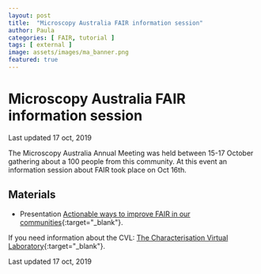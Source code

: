 ```yaml
---
layout: post
title:  "Microscopy Australia FAIR information session"
author: Paula
categories: [ FAIR, tutorial ]
tags: [ external ]
image: assets/images/ma_banner.png
featured: true
---
```

# Microscopy Australia FAIR information session

Last updated 17 oct, 2019

The Microscopy Australia Annual Meeting was held between 15-17 October gathering about a 100 people from this community. At this event an information session about FAIR took place on Oct 16th.

## Materials

* Presentation [Actionable ways to improve FAIR in our communities](https://docs.google.com/presentation/d/e/2PACX-1vSHdTy8V9aZNzcARGzaJ8_e0FtHgtVVEL_90HUrf51L47RQPagrQx4ijYZXyj0FLf-DJPgVxwR1k2Zp/pub?start=false&loop=false&delayms=3000){:target="_blank"}.

If you need information about the CVL: [The Characterisation Virtual Laboratory](https://demo.codimd.org/p/SJlh1PQAV#/){:target="_blank"}.


Last updated 17 oct, 2019
